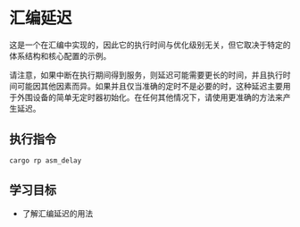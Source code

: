 # 汇编延迟

这是一个在汇编中实现的，因此它的执行时间与优化级别无关，但它取决于特定的体系结构和核心配置的示例。

请注意，如果中断在执行期间得到服务，则延迟可能需要更长的时间，并且执行时间可能因其他因素而异。如果并且仅当准确的定时不是必要的时，这种延迟主要用于外围设备的简单无定时器初始化。在任何其他情况下，请使用更准确的方法来产生延迟。

## 执行指令

```shell
cargo rp asm_delay
```

## 学习目标

- 了解汇编延迟的用法
